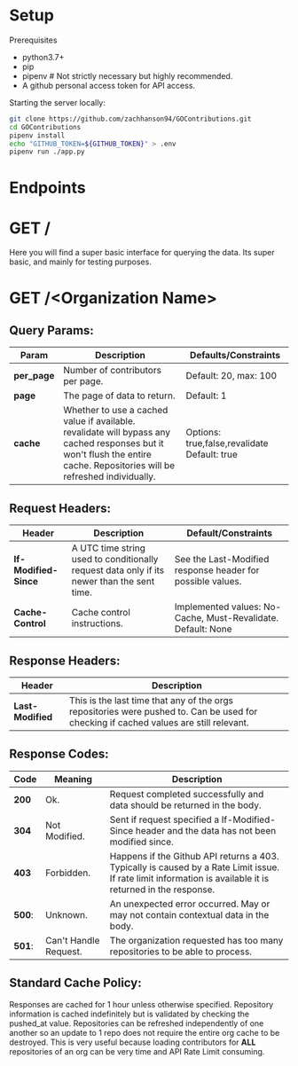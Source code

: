 Setup
====
Prerequisites
- python3.7+
- pip
- pipenv # Not strictly necessary but highly recommended.
- A github personal access token for API access.

Starting the server locally:
```bash
git clone https://github.com/zachhanson94/GOContributions.git
cd GOContributions
pipenv install
echo "GITHUB_TOKEN=${GITHUB_TOKEN}" > .env
pipenv run ./app.py
```

Endpoints
====
# GET /
Here you will find a super basic interface for querying the data. Its super basic, and mainly for testing purposes.

# GET /<Organization Name\>

## Query Params:
Param | Description | Defaults/Constraints
-----|-----------|-------
**per_page** | Number of contributors per page. | Default: 20, max: 100
**page** | The page of data to return. | Default: 1
**cache** | Whether to use a cached value if available. revalidate will bypass any cached responses but it won't flush the entire cache. Repositories will be refreshed individually. | Options: true,false,revalidate Default: true

## Request Headers:
Header | Description | Default/Constraints
------|-----------|-------------------
**If-Modified-Since**| A UTC time string used to conditionally request data only if its newer than the sent time. | See the Last-Modified response header for possible values.
**Cache-Control**| Cache control instructions. | Implemented values: No-Cache, Must-Revalidate. Default: None

## Response Headers:
Header | Description
-------|-------------
**Last-Modified** | This is the last time that any of the orgs repositories were pushed to. Can be used for checking if cached values are still relevant.

## Response Codes:
Code | Meaning | Description
-----|---------|-------------
**200** | Ok. | Request completed successfully and data should be returned in the body.
**304** | Not Modified. | Sent if request specified a If-Modified-Since header and the data has not been modified since.
**403** | Forbidden. | Happens if the Github API returns a 403. Typically is caused by a Rate Limit issue. If rate limit information is available it is returned in the response.
**500**: | Unknown. | An unexpected error occurred. May or may not contain contextual data in the body.
**501**: | Can't Handle Request. | The organization requested has too many repositories to be able to process.



## Standard Cache Policy:
Responses are cached for 1 hour unless otherwise specified.
Repository information is cached indefinitely but is validated by checking the pushed_at value. Repositories can be refreshed independently of one another so an update to 1 repo does not require the entire org cache to be destroyed. This is very useful because loading contributors for **ALL** repositories of an org can be very time and API Rate Limit consuming.

